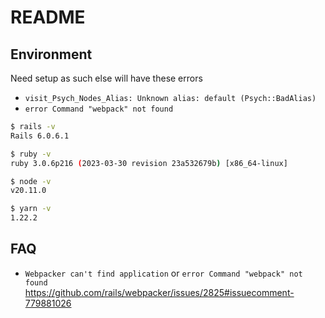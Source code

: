 # README

## Environment
Need setup as such else will have these errors
- `visit_Psych_Nodes_Alias: Unknown alias: default (Psych::BadAlias)`
- `error Command "webpack" not found`
```bash
$ rails -v 
Rails 6.0.6.1

$ ruby -v
ruby 3.0.6p216 (2023-03-30 revision 23a532679b) [x86_64-linux]

$ node -v
v20.11.0

$ yarn -v
1.22.2
```


## FAQ

- `Webpacker can't find application` or `error Command "webpack" not found`  
https://github.com/rails/webpacker/issues/2825#issuecomment-779881026